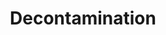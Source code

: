 ---
title: Decontamination
longTitle: 'Decontamination'
tags:
- gccommon
french:
- "[[Decontamination]]"
usedFor:
- "[[Depollution]]"
---